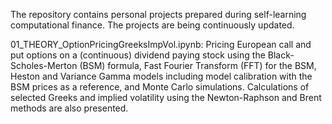 The repository contains personal projects prepared during self-learning computational finance. The projects are being continuously updated.

01_THEORY_OptionPricingGreeksImpVol.ipynb:
    Pricing European call and put options on a (continuous) dividend paying stock using the Black-Scholes-Merton (BSM) formula, Fast Fourier Transform (FFT) for the BSM, Heston and Variance Gamma models 
    including model calibration with the BSM prices as a reference, and Monte Carlo simulations. Calculations of selected Greeks and implied volatility using the Newton-Raphson and Brent methods are also presented.

